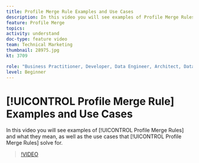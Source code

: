 ```yaml
---
title: Profile Merge Rule Examples and Use Cases
description: In this video you will see examples of Profile Merge Rules and what they mean, as well as the use cases that Profile Merge Rules solve for.
feature: Profile Merge
topics: 
activity: understand
doc-type: feature video
team: Technical Marketing
thumbnail: 28975.jpg
kt: 3709

role: "Business Practitioner, Developer, Data Engineer, Architect, Data Architect, Administrator, Leader"
level: Beginner
---
```


# [!UICONTROL Profile Merge Rule] Examples and Use Cases

In this video you will see examples of [!UICONTROL Profile Merge Rules] and what they mean, as well as the use cases that [!UICONTROL Profile Merge Rules] solve for.

>[!VIDEO](https://video.tv.adobe.com/v/28975/?quality=12)
